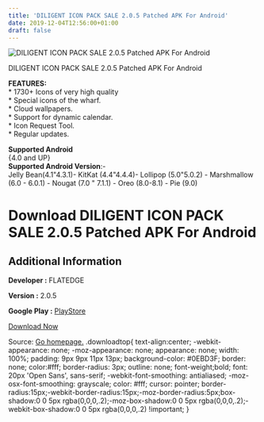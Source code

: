 ```yaml
---
title: 'DILIGENT ICON PACK SALE 2.0.5 Patched APK For Android'
date: 2019-12-04T12:56:00+01:00
draft: false
---
```


![DILIGENT ICON PACK SALE 2.0.5 Patched APK For Android](https://i0.wp.com/apkhome.net/wp-content/uploads/2019/12/DILIGENT-ICON-PACK-SALE-2.0.5-Patched.png "DILIGENT ICON PACK SALE 2.0.5 Patched APK For Android")

  

DILIGENT ICON PACK SALE 2.0.5 Patched APK For Android

**FEATURES:**  
\* 1730+ Icons of very high quality  
\* Special icons of the wharf.  
\* Cloud wallpapers.  
\* Support for dynamic calendar.  
\* Icon Request Tool.  
\* Regular updates.

**Supported Android**  
{4.0 and UP}  
**Supported Android Version**:-  
Jelly Bean(4.1"4.3.1)- KitKat (4.4"4.4.4)- Lollipop (5.0"5.0.2) - Marshmallow (6.0 - 6.0.1) - Nougat (7.0 " 7.1.1) - Oreo (8.0-8.1) - Pie (9.0)

Download DILIGENT ICON PACK SALE 2.0.5 Patched APK For Android
==============================================================

Additional Information
----------------------

**Developer :** FLATEDGE

**Version :** 2.0.5

**Google Play :** [PlayStore](https://play.google.com/store/apps/details?id=com.diligent.icons.flatedge.iconpack)

  

[Download Now](https://store4app.co/post/diligent-icon-pack-sale-2-0-5-patched-apk-for-android_1575460315)

  
Source: [Go homepage.](https://store4app.co/post/diligent-icon-pack-sale-2-0-5-patched-apk-for-android_1575460315) .downloadtop{ text-align:center; -webkit-appearance: none; -moz-appearance: none; appearance: none; width: 100%; padding: 9px 9px 11px 13px; background-color: #0EBD3F; border: none; color:#fff; border-radius: 3px; outline: none; font-weight;bold; font: 20px 'Open Sans', sans-serif; -webkit-font-smoothing: antialiased; -moz-osx-font-smoothing: grayscale; color: #fff; cursor: pointer; border-radius:15px;-webkit-border-radius:15px;-moz-border-radius:5px;box-shadow:0 0 5px rgba(0,0,0,.2);-moz-box-shadow:0 0 5px rgba(0,0,0,.2);-webkit-box-shadow:0 0 5px rgba(0,0,0,.2) !important; }